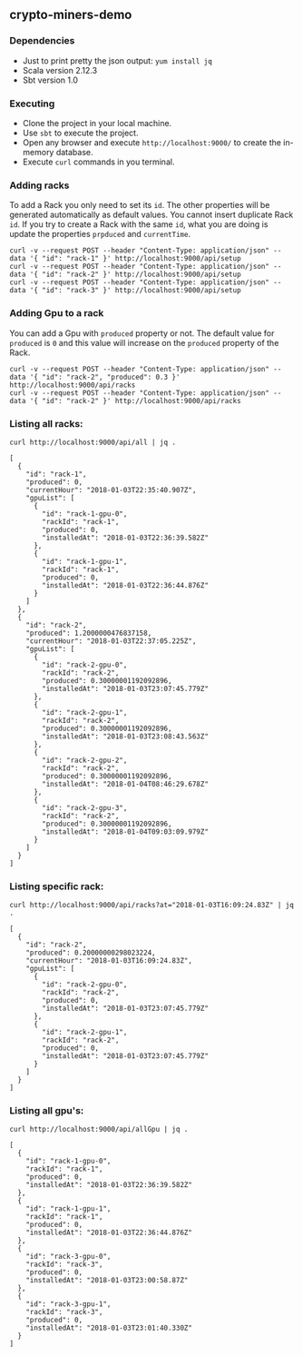 ## crypto-miners-demo

### Dependencies
 - Just to print pretty the json output: `yum install jq`
 - Scala version 2.12.3
 - Sbt version 1.0

### Executing
 - Clone the project in your local machine.
 - Use `sbt` to execute the project.
 - Open any browser and execute `http://localhost:9000/` to create the in-memory database.
 - Execute `curl` commands in you terminal.

### Adding racks
To add a Rack you only need to set its `id`. The other properties will be generated automatically as default values. You cannot insert duplicate Rack `id`. If you try to create a Rack with the same `id`, what you are doing is update the properties `prpduced` and `currentTime`.
```
curl -v --request POST --header "Content-Type: application/json" --data '{ "id": "rack-1" }' http://localhost:9000/api/setup
curl -v --request POST --header "Content-Type: application/json" --data '{ "id": "rack-2" }' http://localhost:9000/api/setup
curl -v --request POST --header "Content-Type: application/json" --data '{ "id": "rack-3" }' http://localhost:9000/api/setup
```

### Adding Gpu to a rack
You can add a Gpu with `produced` property or not. The default value for `produced` is `0` and this value will increase on the `produced` property of the Rack.
```
curl -v --request POST --header "Content-Type: application/json" --data '{ "id": "rack-2", "produced": 0.3 }' http://localhost:9000/api/racks
curl -v --request POST --header "Content-Type: application/json" --data '{ "id": "rack-2" }' http://localhost:9000/api/racks
```

### Listing all racks:
`curl http://localhost:9000/api/all | jq .`
```
[
  {
    "id": "rack-1",
    "produced": 0,
    "currentHour": "2018-01-03T22:35:40.907Z",
    "gpuList": [
      {
        "id": "rack-1-gpu-0",
        "rackId": "rack-1",
        "produced": 0,
        "installedAt": "2018-01-03T22:36:39.582Z"
      },
      {
        "id": "rack-1-gpu-1",
        "rackId": "rack-1",
        "produced": 0,
        "installedAt": "2018-01-03T22:36:44.876Z"
      }
    ]
  },
  {
    "id": "rack-2",
    "produced": 1.2000000476837158,
    "currentHour": "2018-01-03T22:37:05.225Z",
    "gpuList": [
      {
        "id": "rack-2-gpu-0",
        "rackId": "rack-2",
        "produced": 0.30000001192092896,
        "installedAt": "2018-01-03T23:07:45.779Z"
      },
      {
        "id": "rack-2-gpu-1",
        "rackId": "rack-2",
        "produced": 0.30000001192092896,
        "installedAt": "2018-01-03T23:08:43.563Z"
      },
      {
        "id": "rack-2-gpu-2",
        "rackId": "rack-2",
        "produced": 0.30000001192092896,
        "installedAt": "2018-01-04T08:46:29.678Z"
      },
      {
        "id": "rack-2-gpu-3",
        "rackId": "rack-2",
        "produced": 0.30000001192092896,
        "installedAt": "2018-01-04T09:03:09.979Z"
      }
    ]
  }
]
```

### Listing specific rack:
`curl http://localhost:9000/api/racks?at="2018-01-03T16:09:24.83Z" | jq .`
```
[
  {
    "id": "rack-2",
    "produced": 0.20000000298023224,
    "currentHour": "2018-01-03T16:09:24.83Z",
    "gpuList": [
      {
        "id": "rack-2-gpu-0",
        "rackId": "rack-2",
        "produced": 0,
        "installedAt": "2018-01-03T23:07:45.779Z"
      },
      {
        "id": "rack-2-gpu-1",
        "rackId": "rack-2",
        "produced": 0,
        "installedAt": "2018-01-03T23:07:45.779Z"
      }
    ]
  }
]
```

### Listing all gpu's:
`curl http://localhost:9000/api/allGpu | jq .`
```
[
  {
    "id": "rack-1-gpu-0",
    "rackId": "rack-1",
    "produced": 0,
    "installedAt": "2018-01-03T22:36:39.582Z"
  },
  {
    "id": "rack-1-gpu-1",
    "rackId": "rack-1",
    "produced": 0,
    "installedAt": "2018-01-03T22:36:44.876Z"
  },
  {
    "id": "rack-3-gpu-0",
    "rackId": "rack-3",
    "produced": 0,
    "installedAt": "2018-01-03T23:00:58.87Z"
  },
  {
    "id": "rack-3-gpu-1",
    "rackId": "rack-3",
    "produced": 0,
    "installedAt": "2018-01-03T23:01:40.330Z"
  }
]
```


